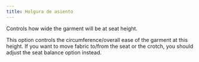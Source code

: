 ```yaml
---
title: Holgura de asiento
---
```


Controls how wide the garment will be at seat height.

<Note>

This option controls the circumference/overall ease of the garment at this height.
If you want to move fabric to/from the seat or the crotch, you should adjust the seat balance option instead. </Note>
